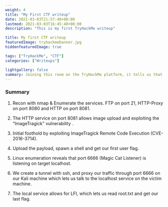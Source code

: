 ```yaml
---
weight: 4
title: "My First CTF writeup"
date: 2021-03-03T21:57:40+08:00
lastmod: 2021-03-03T16:45:40+08:00
description: "This is my first TryHackMe writeup"

title: My first CTF writeup
featuredImage: tryhackmebanner.jpg
hiddenfeaturedImage: true

tags: ["TryHackMe", "CTF"]
categories: ["Writeups"]

lightgallery: false
summary: Joining this room on the TryHackMe platform, it tells us that this box is apparently a webserver that hosts a vulnerable website which lets you convert image file formats.
---
```


### Summary

1. Recon with nmap & Enumerate the services. FTP on port 21, HTTP-Proxy on port 8080 and HTTP on port 8081.

2. The HTTP service on port 8081 allows image upload and exploiting the “ImageTragick” vulnerability . 

3. Initial foothold by exploiting ImageTragick Remote Code Execution (CVE-2016-3714).

4. Upload the payload, spawn a shell and get our first user flag.

5. Linux enumeration reveals that port 6666 (Magic Cat Listener) is listening on target localhost.

6. We create a tunnel with ssh, and proxy our traffic through port 6666 on our Kali machine which lets us talk to the localhost service on the victim machine.

7. The local service allows for LFI, which lets us read root.txt and get our last flag.

   






